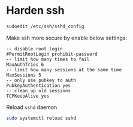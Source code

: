 # Harden ssh

```sh
sudoedit /etc/ssh/sshd_config
```

Make ssh more secure by enable below settings:

```config
-- disable root login
#PermitRootLogin prohibit-password
-- limit how many times to fail
MaxAuthTries 6
-- limit how many sessions at the same time
MaxSessions 5
-- only use pubkey to auth
PubkeyAuthentication yes
-- clean up old sessions
TCPKeepAlive yes
```

Reload `sshd` daemon

```sh
sudo systemctl reload sshd
```
